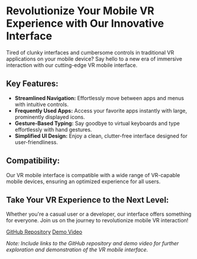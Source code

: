 # Revolutionize Your Mobile VR Experience with Our Innovative Interface

Tired of clunky interfaces and cumbersome controls in traditional VR applications on your mobile device? Say hello to a new era of immersive interaction with our cutting-edge VR mobile interface.

## Key Features:

- **Streamlined Navigation:** Effortlessly move between apps and menus with intuitive controls.
- **Frequently Used Apps:** Access your favorite apps instantly with large, prominently displayed icons.
- **Gesture-Based Typing:** Say goodbye to virtual keyboards and type effortlessly with hand gestures.
- **Simplified UI Design:** Enjoy a clean, clutter-free interface designed for user-friendliness.

## Compatibility:

Our VR mobile interface is compatible with a wide range of VR-capable mobile devices, ensuring an optimized experience for all users.

## Take Your VR Experience to the Next Level:

Whether you're a casual user or a developer, our interface offers something for everyone. Join us on the journey to revolutionize mobile VR interaction!

[GitHub Repository](link-to-repo)
[Demo Video](link-to-demo)

*Note: Include links to the GitHub repository and demo video for further exploration and demonstration of the VR mobile interface.*
